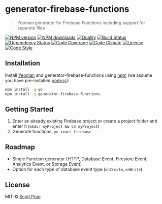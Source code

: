 # generator-firebase-functions

> Yeoman generator for Firebase Functions including support for separate files

[![NPM version][npm-image]][npm-url]
[![NPM downloads][npm-downloads-image]][npm-url]
[![Quality][quality-image]][quality-url]
[![Build Status][travis-image]][travis-url]
[![Dependency Status][daviddm-image]][daviddm-url]
[![Code Coverage][coverage-image]][coverage-url]
[![Code Climate][climate-image]][climate-url]
[![License][license-image]][license-url]
[![Code Style][code-style-image]][code-style-url]

## Installation

Install [Yeoman](http://yeoman.io) and generator-firebase-functions using [npm](https://www.npmjs.com/) (we assume you have pre-installed [node.js](https://nodejs.org/)):

```bash
npm install -g yo
npm install -g generator-firebase-functions
```

## Getting Started

1. Enter an already existing Firebase project or create a project folder and enter it (`mkdir myProject && cd myProject`)
1. Generate functions: `yo react-firebase`

## Roadmap
* Single Function generator (HTTP, Database Event, Firestore Event, Analytics Event, or Storage Event)
* Option for each type of database event type (`onCreate`, `onWrite`)

## License

MIT © [Scott Prue](http://prue.io)

[npm-image]: https://img.shields.io/npm/v/generator-firebase-functions.svg?style=flat-square
[npm-url]: https://npmjs.org/package/generator-firebase-functions
[npm-downloads-image]: https://img.shields.io/npm/dm/generator-firebase-functions.svg?style=flat-square
[quality-image]: http://npm.packagequality.com/shield/generator-firebase-functions.svg?style=flat-square
[quality-url]: https://packagequality.com/#?package=generator-firebase-functions
[travis-image]: https://img.shields.io/travis/prescottprue/generator-firebase-functions/master.svg?style=flat-square
[travis-url]: https://travis-ci.org/prescottprue/generator-firebase-functions
[daviddm-image]: https://img.shields.io/david/prescottprue/generator-firebase-functions.svg?style=flat-square
[daviddm-url]: https://david-dm.org/prescottprue/generator-firebase-functions
[climate-image]: https://img.shields.io/codeclimate/github/prescottprue/generator-firebase-functions.svg?style=flat-square
[climate-url]: https://codeclimate.com/github/prescottprue/generator-firebase-functions
[coverage-image]: https://img.shields.io/codeclimate/coverage/github/prescottprue/generator-firebase-functions.svg?style=flat-square
[coverage-url]: https://codeclimate.com/github/prescottprue/generator-firebase-functions
[license-image]: https://img.shields.io/npm/l/generator-firebase-functions.svg?style=flat-square
[license-url]: https://github.com/prescottprue/generator-firebase-functions/blob/master/LICENSE
[code-style-image]: https://img.shields.io/badge/code%20style-standard-brightgreen.svg?style=flat-square
[code-style-url]: http://standardjs.com/
[gitter-image]: https://img.shields.io/gitter/room/nwjs/nw.js.svg?style=flat-square
[gitter-url]: https://gitter.im/prescottprue/generator-firebase-functions
